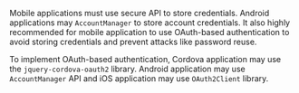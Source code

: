 Mobile applications must use secure API to store credentials. Android applications may `AccountManager` to store account credentials. It also highly recommended for mobile application to use OAuth-based authentication to avoid storing credentials and prevent attacks like password reuse.

To implement OAuth-based authentication, Cordova application may use the `jquery-cordova-oauth2` library. Android application may use `AccountManager` API and iOS application may use `OAuth2Client` library.